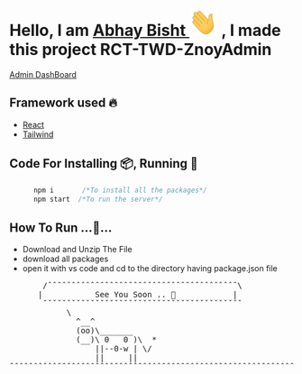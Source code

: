 # Hello, I am <a href="https://www.linkedin.com/in/abhay-bisht-042662177/">Abhay Bisht </a><img src="https://raw.githubusercontent.com/ABSphreak/ABSphreak/master/gifs/Hi.gif" width="50px" height="50px"> , I made this project RCT-TWD-ZnoyAdmin
<a href="https://znoy-unsplash.netlify.app/">Admin DashBoard</a>
   

## Framework used 🔥
- <a href="https://pandas.pydata.org/docs/user_guide/index.html">React</a> 
- <a href="https://numpy.org/doc/stable/user/index.html#user">Tailwind</a> 

## Code For Installing 📦, Running 🏃
```js
      npm i       /*To install all the packages*/
      npm start  /*To run the server*/
```

## How To Run ...🏃...
- Download and Unzip The File
- download all packages
- open it with vs code and cd to the directory having package.json file


<pre>
       /ˆˆˆˆˆˆˆˆˆˆˆˆˆˆˆˆˆˆˆˆˆˆˆˆˆˆˆˆˆˆˆˆˆˆˆˆˆˆˆˆ\
      |           See You Soon .. 🤝            |
       ˇˇˇˇˇˇˇˇˇˇˇˇˇˇˇˇˇˇˇˇˇˇˇˇˇˇˇˇˇˇˇˇˇˇˇˇˇˇˇˇˇˇ
            \
              ^__^
              (oo)\_______
              (__)\ 0   0 )\  *
                  ||--0-w | \/                                                                       
                  ||     ||                                                                    Abhay Bisht ^.^
ˆˆˆˆˆˆˆˆˆˆˆˆˆˆˆˆˆˆˆˆˆˆˆˆˆˆˆˆˆˆˆˆˆˆˆˆˆˆˆˆˆˆˆˆˆˆˆˆˆˆˆˆˆˆˆˆˆˆˆˆˆˆˆˆˆˆˆˆˆˆˆˆˆˆˆˆˆˆˆˆˆˆˆˆˆˆˆˆˆˆˆˆˆˆˆˆˆˆˆˆˆˆˆˆˆˆˆˆˆˆ
</pre>
